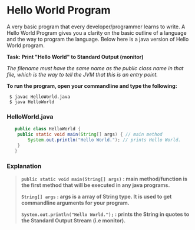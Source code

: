 # Hello World Program

A very basic program that every developer/programmer learns to write. A Hello World Program gives you a clarity on the basic outline of a language and the way to program the language.
Below here is a java version of Hello World program.

**Task: Print "Hello World" to Standard Output (monitor)**

*The filename must have the same name as the public class name in that file, which is the way to tell the JVM that this is an entry point.*

**To run the program, open your commandline and type the following:**
```shell
 $ javac HelloWorld.java
 $ java HelloWorld
```
### HelloWorld.java
```java
   public class HelloWorld {
    public static void main(String[] args) { // main method
        System.out.println("Hello World."); // prints Hello World.
    }
   }
```
### Explanation 
> **`public static void main(String[] args)` : main method/function is the first method that will be executed in any java programs.**
>
> **`String[] args` : args is a array of String type. It is used to get commandline arguments for your program.**          
> 
> **`System.out.println("Hello World.");` : prints the String in quotes to the Standard Output Stream (i.e monitor).**

